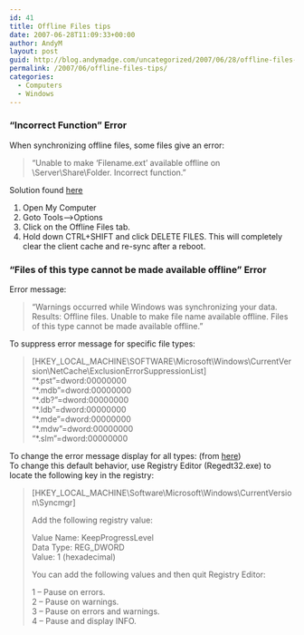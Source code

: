 ```yaml
---
id: 41
title: Offline Files tips
date: 2007-06-28T11:09:33+00:00
author: AndyM
layout: post
guid: http://blog.andymadge.com/uncategorized/2007/06/28/offline-files-tips/
permalink: /2007/06/offline-files-tips/
categories:
  - Computers
  - Windows
---
```

### &#8220;Incorrect Function&#8221; Error

When synchronizing offline files, some files give an error:

> &#8220;Unable to make &#8216;Filename.ext&#8217; available offline on \\Server\Share\Folder. Incorrect function.&#8221;

Solution found [here](http://blogs.msdn.com/jonathanh/archive/2004/12/09/279292.aspx#439263)

  1. Open My Computer
  2. Goto Tools&#8211;>Options
  3. Click on the Offline Files tab.
  4. Hold down CTRL+SHIFT and click DELETE FILES. This will completely clear the client cache and re-sync after a reboot.

### &#8220;Files of this type cannot be made available offline&#8221; Error

Error message:

> &#8220;Warnings occurred while Windows was synchronizing your data. Results: Offline files. Unable to make file name available offline. Files of this type cannot be made available offline.&#8221;

To suppress error message for specific file types:

> <div class="indent">
>   [HKEY_LOCAL_MACHINE\SOFTWARE\Microsoft\Windows\CurrentVersion\NetCache\ExclusionErrorSuppressionList]<br /> &#8220;*.pst&#8221;=dword:00000000<br /> &#8220;*.mdb&#8221;=dword:00000000<br /> &#8220;*.db?&#8221;=dword:00000000<br /> &#8220;*.ldb&#8221;=dword:00000000<br /> &#8220;*.mde&#8221;=dword:00000000<br /> &#8220;*.mdw&#8221;=dword:00000000<br /> &#8220;*.slm&#8221;=dword:00000000
> </div>

To change the error message display for all types: (from [here](http://support.microsoft.com/default.aspx?scid=kb;en-us;320139))  
To change this default behavior, use Registry Editor (Regedt32.exe) to locate the following key in the registry:

> <div class="indent">
>   [HKEY_LOCAL_MACHINE\Software\Microsoft\Windows\CurrentVersion\Syncmgr]
> </div>
> 
> Add the following registry value:
> 
> <div class="indent">
>   Value Name: KeepProgressLevel<br /> Data Type: REG_DWORD<br /> Value: 1 (hexadecimal)
> </div>
> 
> You can add the following values and then quit Registry Editor:
> 
> <div class="indent">
>   1 &#8211; Pause on errors.<br /> 2 &#8211; Pause on warnings.<br /> 3 &#8211; Pause on errors and warnings.<br /> 4 &#8211; Pause and display INFO.
> </div>